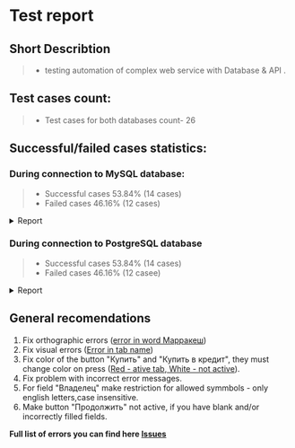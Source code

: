 # Test report


## Short Describtion

> * testing automation of complex web service with Database & API .

## Test cases count: 

> * Test cases for both databases count- 26

## Successful/failed cases statistics:

### During connection to MySQL database:
> * Successful cases 53.84% (14 cases)
> * Failed cases 46.16% (12 cases)
<details>
   <summary>Report</summary>

![ScreenShot](pic/mysql.png)
  
![ScreenShot](pic/mysql1.png)
  
![ScreenShot](pic/mysql2.png)
</details>

### During connection to PostgreSQL database
> * Successful cases 53.84% (14 cases)
> * Failed cases 46.16% (12 casee)
<details>
   <summary>Report</summary>

![ScreenShot](pic/PostgreSQL.png)

![ScreenShot](pic/PostgreSQL1.png)

![ScreenShot](pic/PostgreSQL2.png)
</details>

## General recomendations
1. Fix orthographic errors ([error in word Марракеш](https://github.com/Aleks4404/DiplomaProjectOfTheProfessionTester/issues/1))
2. Fix visual errors ([Error in tab name](https://github.com/Aleks4404/DiplomaProjectOfTheProfessionTester/issues/5)) 
3. Fix color of the button "Купить" and "Купить в кредит", they must change color on press ([Red - ative tab, White - not active](https://github.com/Aleks4404/DiplomaProjectOfTheProfessionTester/issues/4)).
3. Fix problem with incorrect error messages.
4. For field "Владелец" make restriction for allowed symmbols - only english letters,case insensitive.
5. Make button "Продолжить" not active, if you have blank and/or incorrectly filled fields.

**Full list of errors you can find here [Issues](https://github.com/Aleks4404/DiplomaProjectOfTheProfessionTester/issues)**